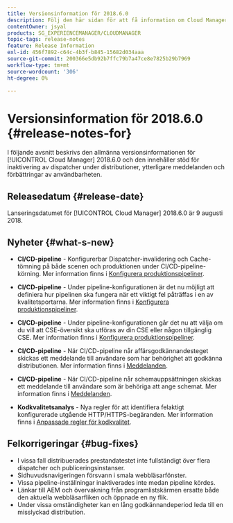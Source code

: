 ```yaml
---
title: Versionsinformation för 2018.6.0
description: Följ den här sidan för att få information om Cloud Manager 2018.6.0.
contentOwner: jsyal
products: SG_EXPERIENCEMANAGER/CLOUDMANAGER
topic-tags: release-notes
feature: Release Information
exl-id: 456f7892-c64c-4b3f-b845-15682d034aaa
source-git-commit: 200366e5db92b7ffc79b7a47ce8e7825b29b7969
workflow-type: tm+mt
source-wordcount: '306'
ht-degree: 0%

---
```


# Versionsinformation för 2018.6.0 {#release-notes-for}

I följande avsnitt beskrivs den allmänna versionsinformationen för [!UICONTROL Cloud Manager] 2018.6.0 och den innehåller stöd för inaktivering av dispatcher under distributioner, ytterligare meddelanden och förbättringar av användbarheten.

## Releasedatum {#release-date}

Lanseringsdatumet för [!UICONTROL Cloud Manager] 2018.6.0 är 9 augusti 2018.

## Nyheter {#what-s-new}

* **CI/CD-pipeline** - Konfigurerbar Dispatcher-invalidering och Cache-tömning på både scenen och produktionen under CI/CD-pipeline-körning. Mer information finns i [Konfigurera produktionspipeliner](/help/using/production-pipelines.md).

* **CI/CD-pipeline** - Under pipeline-konfigurationen är det nu möjligt att definiera hur pipelinen ska fungera när ett viktigt fel påträffas i en av kvalitetsportarna. Mer information finns i [Konfigurera produktionspipeliner](/help/using/production-pipelines.md).

* **CI/CD-pipeline** - Under pipeline-konfigurationen går det nu att välja om du vill att CSE-översikt ska utföras av din CSE eller någon tillgänglig CSE. Mer information finns i [Konfigurera produktionspipeliner](/help/using/production-pipelines.md).

* **CI/CD-pipeline** - När CI/CD-pipeline når affärsgodkännandesteget skickas ett meddelande till användare som har behörighet att godkänna distributionen. Mer information finns i [Meddelanden](/help/using/notifications.md).

* **CI/CD-pipeline** - När CI/CD-pipeline når schemauppsättningen skickas ett meddelande till användare som är behöriga att ange schemat. Mer information finns i [Meddelanden](/help/using/notifications.md).

* **Kodkvalitetsanalys** - Nya regler för att identifiera felaktigt konfigurerade utgående HTTP/HTTPS-begäranden. Mer information finns i [Anpassade regler för kodkvalitet](/help/using/custom-code-quality-rules.md).

## Felkorrigeringar {#bug-fixes}

* I vissa fall distribuerades prestandatestet inte fullständigt över flera dispatcher och publiceringsinstanser.
* Sidhuvudsnavigeringen försvann i smala webbläsarfönster.
* Vissa pipeline-inställningar inaktiverades inte medan pipeline kördes.
* Länkar till AEM och övervakning från programlistskärmen ersatte både den aktuella webbläsarfliken och öppnade en ny flik.
* Under vissa omständigheter kan en lång godkännandeperiod leda till en misslyckad distribution.
